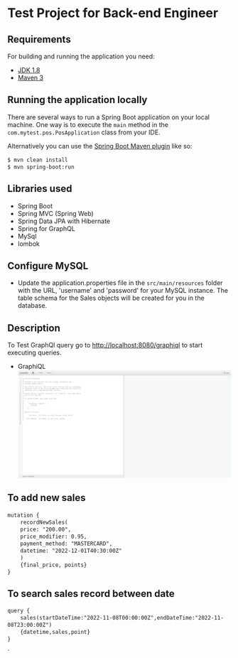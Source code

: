 # Test Project for Back-end Engineer


## Requirements

For building and running the application you need:

- [JDK 1.8](http://www.oracle.com/technetwork/java/javase/downloads/jdk8-downloads-2133151.html)
- [Maven 3](https://maven.apache.org)

## Running the application locally

There are several ways to run a Spring Boot application on your local machine. One way is to execute the `main` method in the `com.mytest.pos.PosApplication` class from your IDE.

Alternatively you can use the [Spring Boot Maven plugin](https://docs.spring.io/spring-boot/docs/current/reference/html/build-tool-plugins-maven-plugin.html) like so:

```shell
$ mvn clean install
$ mvn spring-boot:run
```

## Libraries used
- Spring Boot
- Spring MVC (Spring Web)
- Spring Data JPA with Hibernate
- Spring for GraphQL
- MySql
- lombok

## Configure MySQL
- Update the application.properties file in the `src/main/resources` folder with the URL, 'username' and 'password' for your MySQL instance. The table schema for the Sales objects will be created for you in the database.

## Description

To Test GraphQl query
go to [http://localhost:8080/graphiql](http://localhost:8080/graphiql) to start executing queries.

* GraphiQL
![](Screenshots/graphiql.png)

## To add new sales
```
mutation { 
	recordNewSales(
	price: "200.00",
	price_modifier: 0.95,
	payment_method: "MASTERCARD",
	datetime: "2022-12-01T40:30:00Z"
	)
	{final_price, points}
}
```
## To search sales record between date
```
query { 
	sales(startDateTime:"2022-11-08T00:00:00Z",endDateTime:"2022-11-08T23:00:00Z")
	{datetime,sales,point} 
}
```

`
